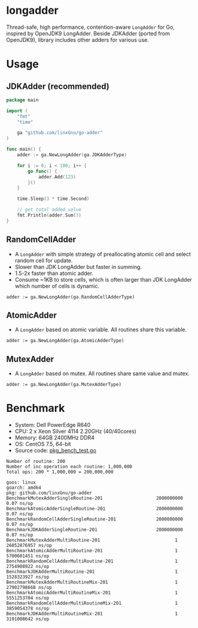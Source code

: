 # longadder

Thread-safe, high performance, contention-aware `LongAdder` for Go, inspired by OpenJDK9 LongAdder.
Beside JDKAdder (ported from OpenJDK9), library includes other adders for various use.

# Usage

## JDKAdder (recommended)

```go
package main

import (
	"fmt"
	"time"

	ga "github.com/linxGnu/go-adder"
)

func main() {
	adder := ga.NewLongAdder(ga.JDKAdderType)

	for i := 0; i < 100; i++ {
		go func() {
			adder.Add(123)
		}()
	}

	time.Sleep(3 * time.Second)

	// get total added value
	fmt.Println(adder.Sum()) 
}
```

## RandomCellAdder

* A `LongAdder` with simple strategy of preallocating atomic cell and select random cell for update.
* Slower than JDK LongAdder but faster in summing.
* 1.5-2x faster than atomic adder.
* Consume ~1KB to store cells, which is often larger than JDK LongAdder which number of cells is dynamic.

```
adder := ga.NewLongAdder(ga.RandomCellAdderType)
```

## AtomicAdder

* A `LongAdder` based on atomic variable. All routines share this variable.

```
adder := ga.NewLongAdder(ga.AtomicAdderType)
```

## MutexAdder

* A `LongAdder` based on mutex. All routines share same value and mutex.

```
adder := ga.NewLongAdder(ga.MutexAdderType)
```

# Benchmark

* System:         Dell PowerEdge R640
* CPU:            2 x Xeon Silver 4114 2.20GHz (40/40cores)
* Memory:         64GB 2400MHz DDR4
* OS:             CentOS 7.5, 64-bit
* Source code: [pkg_bench_test.go](https://github.com/linxGnu/go-adder/blob/master/pkg_bench_test.go)

```
Number of routine: 200
Number of inc operation each routine: 1,000,000
Total ops: 200 * 1,000,000 = 200,000,000
```
```
goos: linux
goarch: amd64
pkg: github.com/linxGnu/go-adder
BenchmarkMutexAdderSingleRoutine-201                    2000000000               0.07 ns/op
BenchmarkAtomicAdderSingleRoutine-201                   2000000000               0.07 ns/op
BenchmarkRandomCellAdderSingleRoutine-201               2000000000               0.07 ns/op
BenchmarkJDKAdderSingleRoutine-201                      2000000000               0.07 ns/op
BenchmarkMutexAdderMultiRoutine-201                            1        26052876957 ns/op
BenchmarkAtomicAdderMultiRoutine-201                           1        5700601451 ns/op
BenchmarkRandomCellAdderMultiRoutine-201                       1        2754908922 ns/op
BenchmarkJDKAdderMultiRoutine-201                              1        1528323927 ns/op
BenchmarkMutexAdderMultiRoutineMix-201                         1        27902798668 ns/op
BenchmarkAtomicAdderMultiRoutineMix-201                        1        5551253704 ns/op
BenchmarkRandomCellAdderMultiRoutineMix-201                    1        3859054378 ns/op
BenchmarkJDKAdderMultiRoutineMix-201                           1        3191008642 ns/op
```

